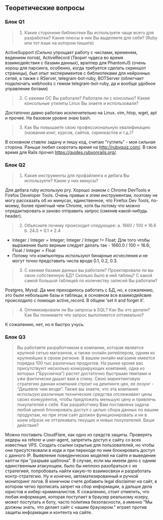 
## Теоретические вопросы

### Блок Q1 
> 1. Какие сторонние библиотеки Вы используете чаще всего для разработки? Какие плюсы в
> них Вы выделяете для себя? (Ruby или тот язык на котором пишите)

ActiveSupport (Сильно упрощает работу с числами, временем, ведением логов), ActiveRecord (Творит чудеса во время взаимодействия с базами данных), враппер для PhantomJS (очень хорош для парсинга, особенно, когда требуется сделать скриншот страницы), был опыт экспериментов с библиотеками для нейронных сетей, а также с RServer, telegram-bot-ruby, BOTServer (облегчает подключать webhooks с гемом telegram-bot-ruby, да и вообще удобное управление ботами)

> 2. C какими OС Вы работали? Работали ли с консолью? Какие консольные утилиты Linux
> Вы знаете и использовали?

Достаточно давно работаю исключительно на Linux. vim, htop, wget, apt и прочее. На базовом уровне знаю bash. 

> 3. Как Вы повышаете свою профессиональную квалификацию (названия книг, курсов,
> сайтов, скринкастов и т.д.)?

В основном ставлю задачу и пишу код, считаю "гуглить" - моя сильная сторона. Раньше любил скоротать время на http://rubyquiz.com/. В свое время для Rails прочел https://guides.rubyonrails.org/.  

### Блок Q2
> 1. Какие инструменты для профайлинга и дебага Вы используете? Какие у них минусы?

Для дебага ruby использую pry. Хорошо знаком с Chrome DevTools и Firefox Developer Tools. Очень привык к этим инструментам, поэтому не могу рассказать об их минусах, единственное, что Firefox Dev Tools, по-моему, более приятный чем Chrome, хотя бы потому что можно отредактировать и заново отправить запрос (сменив какой-нибудь header). 

> 2. Объясните почему происходит следующее:
> a. 1660 / 100 ≠ 16.6
> b. 24.0 * 0.1 ≠ 2.4

- Integer / Integer = Integer; Integer / Integer != Float; Для того чтобы выражение было верным следует делать так - 1660.0 / 100 = 16.6; Float / Integer = Float
- Потому что компьютеры используют бинарные исчесления и не могут точно представить числа вроде 0.1, 0.2, 0.3.

> 3. С какими базами данных вы работали? Проектировали ли вы свою собственную БД?
> Сколько было в ней таблиц? С какой самой большой таблицей по количеству записей
> Вы работали?

Postgres, Mysql. Да мне приходилось работать с БД, но, к сожалению, это были небольшие базы и таблицы, в основном все взаимодейсвие происходило с помощю active_record. В общем 'set it and forget it'.

> 4. Оптимизировали ли Вы запросы в SQL? Как Вы это делали? Как Вы понимаете что
> запрос выполняется оптимально?

К сожалению, нет, но я быстро учусь. 

### Блок Q3
> Вы работаете разработчиком в компании, которая является крупной сетью магазинов, а
> также онлайн ритейлером, одним из крупнейших в своем регионе. В вашем онлайн
> магазине имеется порядка 100 тыс различных продуктов.
> На рынке кроме вас присутствуют несколько конкурирующих компаний, одна из которых
> (“Брусничка”) растет достаточно быстрыми темпами и уже фактически дышит вам в
> спину. Свою маркетинговую стратегию данная компания строит на демпинге цен, ее
> лозунг - “Дешевле чем везде”. Также вы знаете, что эта компания использую различные
> технические средства отслеживает цены своих конкурентов, чтобы предложить меньшую
> цену и привлечь покупателей к себе.
> Как разработчику Вам поставлена задача любой ценой блокировать доступ с целью
> сбора данных по вашим продуктам, но при этом сайт должен функционировать и ни в
> коем образе не отталкивать текущих и новых покупателей.
> Ваши действия?

Можно поставить CloudFlare, как одно из средств защиты. Проверять хедеры на referer и user-agent, запретить доступ к сайту со всех известных VPS. Создать ссылки скрытые для пользователей, но чтобы они присутствовали в коде и при переходе по ним блокировать доступ с данного IP. Выявление поведенческих моделей на сайте и выведение каптчи при "разрыве шаблона". В случае, если мы имеем дело с одним единственным атакующем, было бы неплохо разобраться с их стратегией, попробовать найти какую-то взаимосвязи и разработать контр-стратегию. Ну и конечно, автоматизированный и ручной мониторинг логов. В конечном счете добавить legal disclaimer на сайт, в котором четко прописать запрет на сбор информации, а дальше дела юристов и кибер-криминалистов. К сожалению, стоит отметить, что любая информация, которая поступает в браузер реальному юзеру, может поступать и боту, часто политика безопасности, а именно "Мы должны знать, что делает сайт с нашим браузером." играет против защиты информации и контента на сайте.
